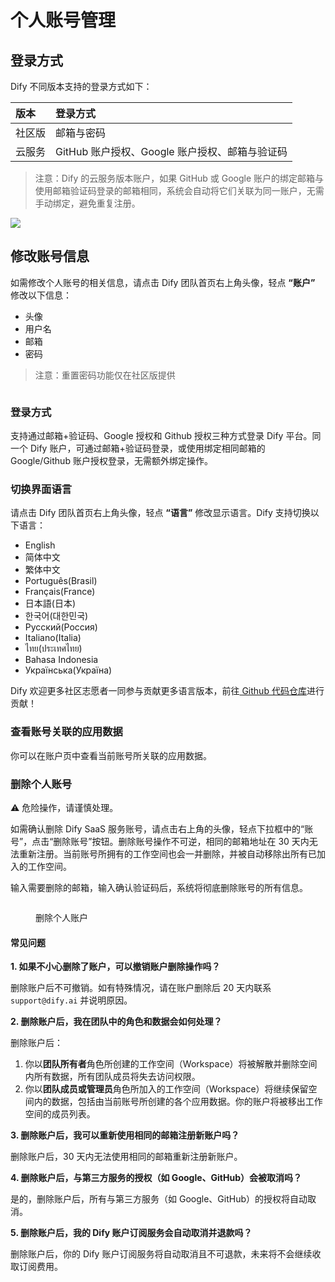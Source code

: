 # 个人账号管理

## 登录方式

Dify 不同版本支持的登录方式如下：

| 版本 | 登录方式 |
| :--- | :--- |
| 社区版 | 邮箱与密码 |
| 云服务 | GitHub 账户授权、Google 账户授权、邮箱与验证码 |

> 注意：Dify 的云服务版本账户，如果 GitHub 或 Google 账户的绑定邮箱与使用邮箱验证码登录的邮箱相同，系统会自动将它们关联为同一账户，无需手动绑定，避免重复注册。

![](https://assets-docs.dify.ai/dify-enterprise-mintlify/zh_CN/guides/management/36e3f4fb5fc15ae6949e2b2693ecc9e7.png)

## 修改账号信息

如需修改个人账号的相关信息，请点击 Dify 团队首页右上角头像，轻点 **“账户”** 修改以下信息：

* 头像
* 用户名
* 邮箱
* 密码

> 注意：重置密码功能仅在社区版提供

<figure><img src="https://assets-docs.dify.ai/dify-enterprise-mintlify/zh_CN/guides/management/700817f2c2e3ba0bfce873bb5c5316c9.png" alt=""><figcaption></figcaption></figure>

### 登录方式

支持通过邮箱+验证码、Google 授权和 Github 授权三种方式登录 Dify 平台。同一个 Dify 账户，可通过邮箱+验证码登录，或使用绑定相同邮箱的 Google/Github 账户授权登录，无需额外绑定操作。

### 切换界面语言

请点击 Dify 团队首页右上角头像，轻点 **“语言”** 修改显示语言。Dify 支持切换以下语言：

* English
* 简体中文
* 繁体中文
* Português(Brasil)
* Français(France)
* 日本語(日本)
* 한국어(대한민국)
* Русский(Россия)
* Italiano(Italia)
* ไทย(ประเทศไทย)
* Bahasa Indonesia
* Українська(Україна)

Dify 欢迎更多社区志愿者一同参与贡献更多语言版本，前往[ Github 代码仓库](https://github.com/langgenius/dify/blob/main/CONTRIBUTING.md)进行贡献！

### 查看账号关联的应用数据

你可以在账户页中查看当前账号所关联的应用数据。

### 删除个人账号

⚠️ 危险操作，请谨慎处理。

如需确认删除 Dify SaaS 服务账号，请点击右上角的头像，轻点下拉框中的“账号”，点击“删除账号”按钮。删除账号操作不可逆，相同的邮箱地址在 30 天内无法重新注册。当前账号所拥有的工作空间也会一并删除，并被自动移除出所有已加入的工作空间。

输入需要删除的邮箱，输入确认验证码后，系统将彻底删除账号的所有信息。

<figure><img src="https://assets-docs.dify.ai/2024/12/ded326f27886b5884969c220ead998d7.png" alt=""><figcaption><p>删除个人账户</p></figcaption></figure>

#### 常见问题

**1. 如果不小心删除了账户，可以撤销账户删除操作吗？**

删除账户后不可撤销。如有特殊情况，请在账户删除后 20 天内联系 `support@dify.ai` 并说明原因。

**2. 删除账户后，我在团队中的角色和数据会如何处理？**

删除账户后：
  1. 你以**团队所有者**角色所创建的工作空间（Workspace）将被解散并删除空间内所有数据，所有团队成员将失去访问权限。
  2. 你以**团队成员或管理员**角色所加入的工作空间（Workspace）将继续保留空间内的数据，包括由当前账号所创建的各个应用数据。你的账户将被移出工作空间的成员列表。

**3. 删除账户后，我可以重新使用相同的邮箱注册新账户吗？**

删除账户后，30 天内无法使用相同的邮箱重新注册新账户。

**4. 删除账户后，与第三方服务的授权（如 Google、GitHub）会被取消吗？**

是的，删除账户后，所有与第三方服务（如 Google、GitHub）的授权将自动取消。

**5. 删除账户后，我的 Dify 账户订阅服务会自动取消并退款吗？**

删除账户后，你的 Dify 账户订阅服务将自动取消且不可退款，未来将不会继续收取订阅费用。

